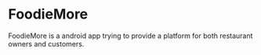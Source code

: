 # FoodieMore
FoodieMore is a android app trying to provide a platform for both restaurant owners and customers. 
